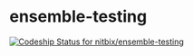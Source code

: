 ensemble-testing
================

[ ![Codeship Status for
nitbix/ensemble-testing](https://codeship.com/projects/00f40700-5ec2-0132-0868-26da4da4e979/status)](https://codeship.com/projects/51427)

